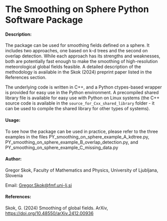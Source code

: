 # The Smoothing on Sphere Python Software Package

#### Description:

The package can be used for smoothing fields defined on a sphere. It includes two approaches, one based on k-d trees and the second on overlap detection. While each approach has its strengths and weaknesses, both are potentially fast enough to make the smoothing of high-resolution meteorological global fields feasible. A detailed description of the methodology is available in the Skok (2024) preprint paper listed in the References section. 

The underlying code is written in C++, and a Python ctypes-based wrapper is provided for easy use in the Python environment. A precompiled shared library file is available for easy use with Python on Linux systems (the C++ source code is available in the `source_for_Cxx_shared_library` folder - it can be used to compile the shared library for other types of systems). 

#### Usage:

To see how the package can be used in practice, please refer to the three examples in the files PY_smoothing_on_sphere_example_A_kdtree.py, PY_smoothing_on_sphere_example_B_overlap_detection.py, and PY_smoothing_on_sphere_example_C_missing_data.py 

#### Author:

Gregor Skok, Faculty of Mathematics and Physics, University of Ljubljana, Slovenia

Email: Gregor.Skok@fmf.uni-lj.si

#### References:

Skok, G. (2024) Smoothing of global fields. ArXiv, https://doi.org/10.48550/arXiv.2412.00936
